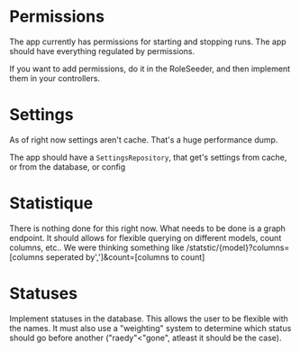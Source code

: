 # Permissions

The app currently has permissions for starting and stopping runs.
The app should have everything regulated by permissions.

If you want to add permissions, do it in the RoleSeeder, and then implement them in your controllers.

# Settings

As of right now settings aren't cache. That's a huge performance dump.

The app should have a `SettingsRepository`, that get's settings from cache, or from the database, or config

# Statistique

There is nothing done for this right now. What needs to be done is a graph endpoint. It should allows for flexible querying on different models, count columns, etc..
 We were thinking something like
 /statstic/{model}?columns=[columns seperated by',']&count=[columns to count]
 
 # Statuses
 
 Implement statuses in the database. This allows the user to be flexible with the names.
 It must also use a "weighting" system to determine which status should go before another ("raedy"<"gone", atleast it should be the case).